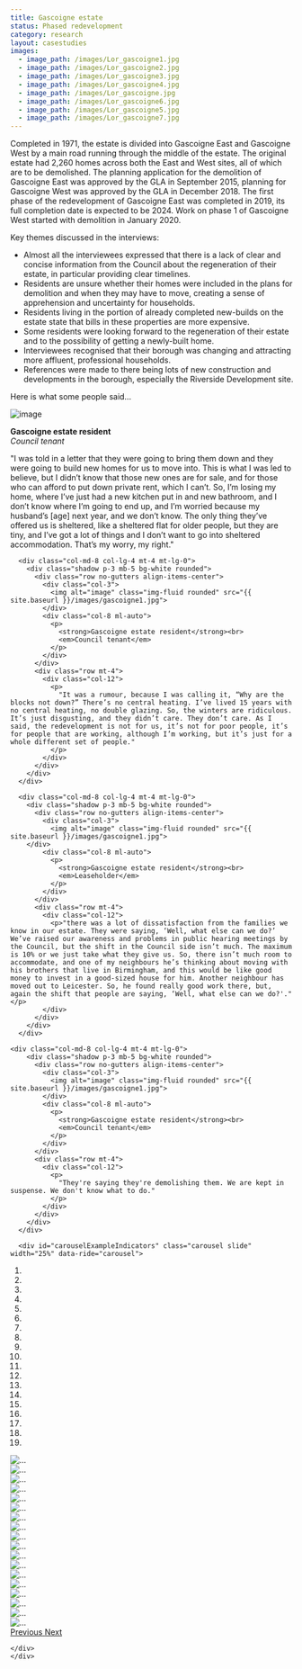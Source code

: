 ```yaml
---
title: Gascoigne estate
status: Phased redevelopment 
category: research
layout: casestudies 
images:
  - image_path: /images/Lor_gascoigne1.jpg
  - image_path: /images/Lor_gascoigne2.jpg
  - image_path: /images/Lor_gascoigne3.jpg
  - image_path: /images/Lor_gascoigne4.jpg
  - image_path: /images/Lor_gascoigne.jpg
  - image_path: /images/Lor_gascoigne6.jpg
  - image_path: /images/Lor_gascoigne5.jpg
  - image_path: /images/Lor_gascoigne7.jpg
---
```


Completed in 1971, the estate is divided into Gascoigne East and Gascoigne West by a main road running through the middle of the estate. The original estate had 2,260 homes across both the East and West sites, all of which are to be demolished. The planning application for the demolition of Gascoigne East was approved by the GLA in September 2015, planning for Gascoigne West was approved by the GLA in December 2018. The first phase of the redevelopment of Gascoigne East was completed in 2019, its full completion date is expected to be 2024. Work on phase 1 of Gascoigne West started with demolition in January 2020.


<div class="card-body">

<p class="lead">Key themes discussed in the interviews:</p>
        <ul>
		<li>Almost all the interviewees expressed that there is a lack of clear and concise information from the Council about the regeneration of their estate, in particular providing clear timelines.</li>
		<li>Residents are unsure whether their homes were included in the plans for demolition and when they may have to move, creating a sense of apprehension and uncertainty for households.</li>
		<li>Residents living in the portion of already completed new-builds on the estate state that bills in these properties are more expensive.</li>
		<li>Some residents were looking forward to the regeneration of their estate and to the possibility of getting a newly-built home.</li>
		<li>Interviewees recognised that their borough was changing and attracting more affluent, professional households.</li>
		<li>References were made to there being lots of new construction and developments in the borough, especially the Riverside Development site.</li></ul>

<p class="lead">Here is what some people said...</p>

 <div class="row mt-5 align-items-left justify-content-left">
      <div class="col-md-8 col-lg-4">
        <div class="shadow p-3 mb-5 bg-white rounded">
          <div class="row no-gutters align-items-center">
            <div class="col-3">
              <img alt="image" class="img-fluid rounded" src="{{ site.baseurl }}/images/gascoigne1.jpg">
            </div>
            <div class="col-8 ml-auto">
              <p>
                <strong>Gascoigne estate resident</strong><br>
                <em>Council tenant</em>
              </p>
            </div>
          </div>
          <div class="row mt-4">
            <div class="col-12">
              <p>
                "I was told in a letter that they were going to bring them down and they were going to build new homes for us to move into. This is what I was led to believe, but I didn’t know that those new ones are for sale, and for those who can afford to put down private rent, which I can’t. So, I’m losing my home, where I’ve just had a new kitchen put in and new bathroom, and I don’t know where I’m going to end up, and I’m worried because my husband’s [age] next year, and we don’t know. The only thing they’ve offered us is sheltered, like a sheltered flat for older people, but they are tiny, and I’ve got a lot of things and I don’t want to go into sheltered accommodation. That’s my worry, my right."
              </p>
            </div>
          </div>
        </div>
      </div>

      <div class="col-md-8 col-lg-4 mt-4 mt-lg-0">
        <div class="shadow p-3 mb-5 bg-white rounded">
          <div class="row no-gutters align-items-center">
            <div class="col-3">
              <img alt="image" class="img-fluid rounded" src="{{ site.baseurl }}/images/gascoigne1.jpg">
            </div>
            <div class="col-8 ml-auto">
              <p>
                <strong>Gascoigne estate resident</strong><br>
                <em>Council tenant</em>
              </p>
            </div>
          </div>
          <div class="row mt-4">
            <div class="col-12">
              <p>
                "It was a rumour, because I was calling it, “Why are the blocks not down?” There’s no central heating. I’ve lived 15 years with no central heating, no double glazing. So, the winters are ridiculous. It’s just disgusting, and they didn’t care. They don’t care. As I said, the redevelopment is not for us, it’s not for poor people, it’s for people that are working, although I’m working, but it’s just for a whole different set of people."
              </p>
            </div>
          </div>
        </div>
      </div>

      <div class="col-md-8 col-lg-4 mt-4 mt-lg-0">
        <div class="shadow p-3 mb-5 bg-white rounded">
          <div class="row no-gutters align-items-center">
            <div class="col-3">
              <img alt="image" class="img-fluid rounded" src="{{ site.baseurl }}/images/gascoigne1.jpg">
	    </div>
            <div class="col-8 ml-auto">
              <p>
                <strong>Gascoigne estate resident</strong><br>
                <em>Leaseholder</em>
              </p>
            </div>
          </div>
          <div class="row mt-4">
            <div class="col-12">
              <p>"there was a lot of dissatisfaction from the families we know in our estate. They were saying, ‘Well, what else can we do?’ We’ve raised our awareness and problems in public hearing meetings by the Council, but the shift in the Council side isn’t much. The maximum is 10% or we just take what they give us. So, there isn’t much room to accommodate, and one of my neighbours he’s thinking about moving with his brothers that live in Birmingham, and this would be like good money to invest in a good-sized house for him. Another neighbour has moved out to Leicester. So, he found really good work there, but, again the shift that people are saying, ‘Well, what else can we do?'."</p>
            </div>
          </div>
        </div>
      </div>
    
    <div class="col-md-8 col-lg-4 mt-4 mt-lg-0">
        <div class="shadow p-3 mb-5 bg-white rounded">
          <div class="row no-gutters align-items-center">
            <div class="col-3">
              <img alt="image" class="img-fluid rounded" src="{{ site.baseurl }}/images/gascoigne1.jpg">
            </div>
            <div class="col-8 ml-auto">
              <p>
                <strong>Gascoigne estate resident</strong><br>
                <em>Council tenant</em>
              </p>
            </div>
          </div>
          <div class="row mt-4">
            <div class="col-12">
              <p>
                "They're saying they're demolishing them. We are kept in suspense. We don't know what to do."
              </p>
            </div>
          </div>
        </div>
      </div>
      
      <div id="carouselExampleIndicators" class="carousel slide" width="25%" data-ride="carousel">
  <ol class="carousel-indicators">
    <li data-target="#carouselExampleIndicators" data-slide-to="0" class="active"></li>
    <li data-target="#carouselExampleIndicators" data-slide-to="1"></li>
    <li data-target="#carouselExampleIndicators" data-slide-to="2"></li>
    <li data-target="#carouselExampleIndicators" data-slide-to="3"></li>
    <li data-target="#carouselExampleIndicators" data-slide-to="4"></li>
    <li data-target="#carouselExampleIndicators" data-slide-to="5"></li>
    <li data-target="#carouselExampleIndicators" data-slide-to="6"></li>
    <li data-target="#carouselExampleIndicators" data-slide-to="7"></li>
    <li data-target="#carouselExampleIndicators" data-slide-to="8"></li>
    <li data-target="#carouselExampleIndicators" data-slide-to="9"></li>
    <li data-target="#carouselExampleIndicators" data-slide-to="10"></li>
    <li data-target="#carouselExampleIndicators" data-slide-to="11"></li>
    <li data-target="#carouselExampleIndicators" data-slide-to="12"></li>
    <li data-target="#carouselExampleIndicators" data-slide-to="13"></li>
    <li data-target="#carouselExampleIndicators" data-slide-to="14"></li>
    <li data-target="#carouselExampleIndicators" data-slide-to="15"></li>
    <li data-target="#carouselExampleIndicators" data-slide-to="16"></li>
    <li data-target="#carouselExampleIndicators" data-slide-to="17"></li>
    <li data-target="#carouselExampleIndicators" data-slide-to="18"></li>
  </ol>
  <div class="carousel-inner">
    <div class="carousel-item active">
      <img src="{{ site.baseurl }}/images/ABgascoigne013.jpg" class="d-block w-100" alt="...">
    </div>
    <div class="carousel-item">
      <img src="{{ site.baseurl }}/images/ABgascoigne001.jpg" class="d-block w-100" alt="...">
    </div>
    <div class="carousel-item">
      <img src="{{ site.baseurl }}/images/ABgascoigne002.jpg" class="d-block w-100" alt="...">
    </div>
	<div class="carousel-item">
      <img src="{{ site.baseurl }}/images/ABgascoigne004.jpg" class="d-block w-100" alt="...">
    </div>
    <div class="carousel-item">
      <img src="{{ site.baseurl }}/images/ABgascoigne005.jpg" class="d-block w-100" alt="...">
    </div>
    <div class="carousel-item">
      <img src="{{ site.baseurl }}/images/ABgascoigne006.jpg" class="d-block w-100" alt="...">
    </div>
	<div class="carousel-item">
      <img src="{{ site.baseurl }}/images/ABgascoigne007.jpg" class="d-block w-100" alt="...">
    </div>
    <div class="carousel-item">
      <img src="{{ site.baseurl }}/images/ABgascoigne008.jpg" class="d-block w-100" alt="...">
    </div>
    <div class="carousel-item">
      <img src="{{ site.baseurl }}/images/ABgascoigne009.jpg" class="d-block w-100" alt="...">
    </div>
	<div class="carousel-item">
      <img src="{{ site.baseurl }}/images/ABgascoigne010.jpg" class="d-block w-100" alt="...">
    </div>
    <div class="carousel-item">
      <img src="{{ site.baseurl }}/images/ABgascoigne011.jpg" class="d-block w-100" alt="...">
    </div>
    <div class="carousel-item">
      <img src="{{ site.baseurl }}/images/ABgascoigne012.jpg" class="d-block w-100" alt="...">
    </div>
	<div class="carousel-item">
      <img src="{{ site.baseurl }}/images/ABgascoigne014.jpg" class="d-block w-100" alt="...">
    </div>
    <div class="carousel-item">
      <img src="{{ site.baseurl }}/images/ABgascoigne015.jpg" class="d-block w-100" alt="...">
    </div>
    <div class="carousel-item">
      <img src="{{ site.baseurl }}/images/ABgascoigne016.jpg" class="d-block w-100" alt="...">
    </div>
	<div class="carousel-item">
      <img src="{{ site.baseurl }}/images/ABgascoigne017.jpg" class="d-block w-100" alt="...">
    </div>
    <div class="carousel-item">
      <img src="{{ site.baseurl }}/images/ABgascoigne018.jpg" class="d-block w-100" alt="...">
    </div>
    <div class="carousel-item">
      <img src="{{ site.baseurl }}/images/ABgascoigne019.jpg" class="d-block w-100" alt="...">
    </div>
  </div>
  <a class="carousel-control-prev" href="#carouselExampleIndicators" role="button" data-slide="prev">
    <span class="carousel-control-prev-icon" aria-hidden="true"></span>
    <span class="sr-only">Previous</span>
  </a>
  <a class="carousel-control-next" href="#carouselExampleIndicators" role="button" data-slide="next">
    <span class="carousel-control-next-icon" aria-hidden="true"></span>
    <span class="sr-only">Next</span>
  </a>
</div>
      
      
      
    </div>
    </div>
